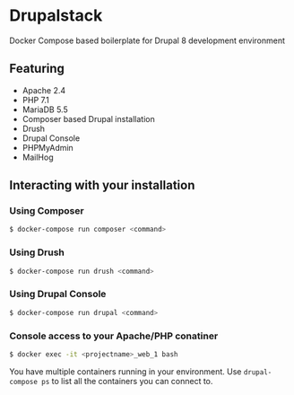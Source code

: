 # Drupalstack
Docker Compose based boilerplate for Drupal 8 development environment

## Featuring
* Apache 2.4
* PHP 7.1
* MariaDB 5.5
* Composer based Drupal installation 
* Drush
* Drupal Console
* PHPMyAdmin
* MailHog

## Interacting with your installation
### Using Composer
```bash
$ docker-compose run composer <command>
```
### Using Drush
```bash
$ docker-compose run drush <command>
```
### Using Drupal Console
```bash
$ docker-compose run drupal <command>
```
### Console access to your Apache/PHP conatiner
```bash
$ docker exec -it <projectname>_web_1 bash
```
You have multiple containers running in your environment. Use ```drupal-compose ps``` to list all the containers you can connect to. 
